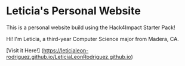 # Leticia's Personal Website

This is a personal website build using the Hack4Impact Starter Pack!

Hi! I'm Leticia, a third-year Computer Science major from Madera, CA.

[Visit it Here!] (https://leticialeon-rodriguez.github.io/LeticiaLeonRodriguez.github.io)

